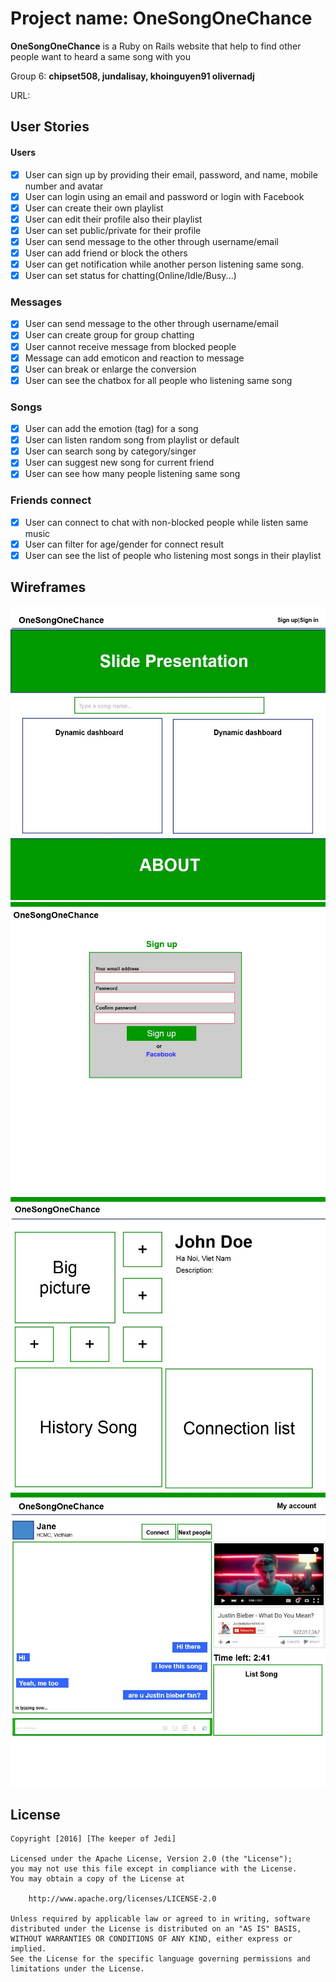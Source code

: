 # Project name: OneSongOneChance

**OneSongOneChance** is a Ruby on Rails website that help to find other people want to heard a same song with you

Group 6: **chipset508, jundalisay, khoinguyen91 olivernadj**

URL: 

## User Stories

#### Users
* [x] User can sign up by providing their email, password, and name, mobile number and avatar 
* [x] User can login using an email and password or login with Facebook
* [x] User can create their own playlist
* [x] User can edit their profile also their playlist
* [x] User can set public/private for their profile
* [x] User can send message to the other through username/email
* [x] User can add friend or block the others
* [x] User can get notification while another person listening same song.
* [x] User can set status for chatting(Online/Idle/Busy...)

### Messages
* [x] User can send message to the other through username/email
* [x] User can create group for group chatting
* [x] User cannot receive message from blocked people
* [x] Message can add emoticon and reaction to message
* [x] User can break or enlarge the conversion 
* [x] User can see the chatbox for all people who listening same song

### Songs
* [x] User can add the emotion (tag) for a song
* [x] User can listen random song from playlist or default
* [x] User can search song by category/singer
* [x] User can suggest new song for current friend
* [x] User can see how many people listening same song

### Friends connect
* [x] User can connect to chat with non-blocked people while listen same music
* [x] User can filter for age/gender for connect result
* [x] User can see the list of people who listening most songs in their playlist

## Wireframes 
![alt text](/wireframe/homepage.png)
![alt text](/wireframe/signup.png)
![alt text](/wireframe/profile.png)
![alt text](/wireframe/chatwindow.png)

## License

    Copyright [2016] [The keeper of Jedi]

    Licensed under the Apache License, Version 2.0 (the "License");
    you may not use this file except in compliance with the License.
    You may obtain a copy of the License at

        http://www.apache.org/licenses/LICENSE-2.0

    Unless required by applicable law or agreed to in writing, software
    distributed under the License is distributed on an "AS IS" BASIS,
    WITHOUT WARRANTIES OR CONDITIONS OF ANY KIND, either express or implied.
    See the License for the specific language governing permissions and
    limitations under the License.